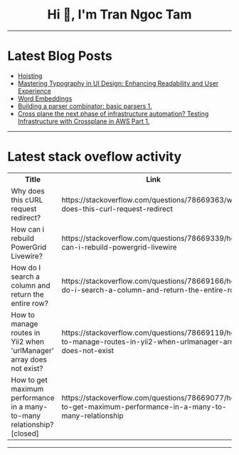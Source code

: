 <h1 align="center">Hi 👋, I'm Tran Ngoc Tam</h1>

---

# Latest Blog Posts 
<!-- BLOG-POST-LIST:START -->
- [Hoisting](https://dev.to/abhinavkushagra/hoisting-1l7p)
- [Mastering Typography in UI Design: Enhancing Readability and User Experience](https://dev.to/prince_chouhan/mastering-typography-in-ui-design-enhancing-readability-and-user-experience-1627)
- [Word Embeddings](https://dev.to/rohab_shabbir/word-embeddings-446a)
- [Building a parser combinator: basic parsers 1.](https://dev.to/0xc0der/building-a-parser-combinator-basic-parsers-1-1jgh)
- [Cross plane the next phase of infrastructure automation? Testing Infrastructure with Crossplane in AWS Part 1.](https://dev.to/segoja7/cross-plane-the-next-phase-of-infrastructure-automation-testing-infrastructure-with-crossplane-in-aws-3j3n)
<!-- BLOG-POST-LIST:END -->

---

# Latest stack oveflow activity
<table>
  <tr><th>Title</th><th>Link</th></tr>
  <!-- STACKOVERFLOW:START --><tr><td>Why does this cURL request redirect?</td><td>https://stackoverflow.com/questions/78669363/why-does-this-curl-request-redirect</td></tr><tr><td>How can i rebuild PowerGrid Livewire?</td><td>https://stackoverflow.com/questions/78669339/how-can-i-rebuild-powergrid-livewire</td></tr><tr><td>How do I search a column and return the entire row?</td><td>https://stackoverflow.com/questions/78669166/how-do-i-search-a-column-and-return-the-entire-row</td></tr><tr><td>How to manage routes in Yii2 when &#39;urlManager&#39; array does not exist?</td><td>https://stackoverflow.com/questions/78669119/how-to-manage-routes-in-yii2-when-urlmanager-array-does-not-exist</td></tr><tr><td>How to get maximum performance in a many-to-many relationship? [closed]</td><td>https://stackoverflow.com/questions/78669077/how-to-get-maximum-performance-in-a-many-to-many-relationship</td></tr><!-- STACKOVERFLOW:END -->
</table>

---


